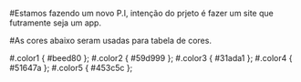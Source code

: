 #Estamos fazendo um novo P.I, intenção do prjeto é fazer um site que futramente seja um app.

#As cores abaixo seram usadas para tabela de cores.

#.color1 { #beed80 };
#.color2 { #59d999 };
#.color3 { #31ada1 };
#.color4 { #51647a };
#.color5 { #453c5c };
